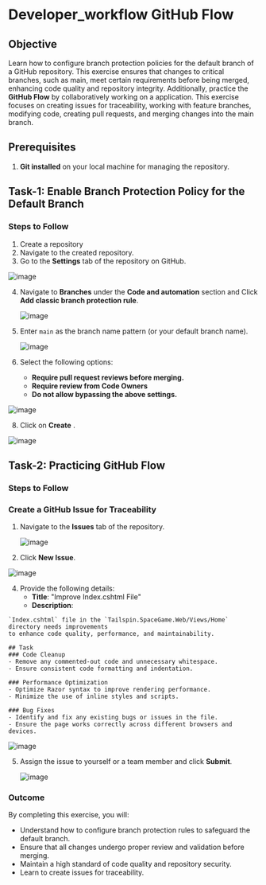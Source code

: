 # Developer_workflow GitHub Flow

## Objective
Learn how to configure branch protection policies for the default branch of a GitHub repository. This exercise ensures that changes to critical branches, such as main, meet certain requirements before being merged, enhancing code quality and repository integrity. Additionally, practice the **GitHub Flow** by collaboratively working on a application. This exercise focuses on creating issues for traceability, working with feature branches, modifying code, creating pull requests, and merging changes into the main branch.

## Prerequisites
1. **Git installed** on your local machine for managing the repository.

## Task-1: Enable Branch Protection Policy for the Default Branch

### Steps to Follow
1. Create a repository
2. Navigate to the created repository.
3. Go to the **Settings** tab of the repository on GitHub.

  ![image](https://github.com/user-attachments/assets/3cc1d399-437e-4129-a521-bf7e4b0cae4f)

   
4. Navigate to **Branches** under the **Code and automation** section and Click **Add classic branch protection rule**.

   ![image](https://github.com/user-attachments/assets/ecd71d2b-0c51-4797-b9bc-0cd5d1c0c43c)

   
5. Enter `main` as the branch name pattern (or your default branch name).

   ![image](https://github.com/user-attachments/assets/de9dda67-788e-4233-851c-1464c07fb166)

   
7. Select the following options:
   - **Require pull request reviews before merging.**
   - **Require review from Code Owners**
   - **Do not allow bypassing the above settings.**

![image](https://github.com/user-attachments/assets/2a0269db-affb-4f0f-856b-9e79c15a81ac)

     
8. Click on **Create** .

  ![image](https://github.com/user-attachments/assets/93d819c5-8bc4-4e32-ac39-84ef1eea05b1)
 


## Task-2: Practicing GitHub Flow

### Steps to Follow

### Create a GitHub Issue for Traceability

1. Navigate to the **Issues** tab of the repository.
   
   ![image](https://github.com/user-attachments/assets/743c5385-3b6c-45ce-97c2-d0a8e4271c77)


2. Click **New Issue**.

![image](https://github.com/user-attachments/assets/71cbf7ca-4500-4546-9f21-3ec84b302811)
   

4. Provide the following details:
   - **Title**: "Improve Index.cshtml File"
   - **Description**:

 ```
 `Index.cshtml` file in the `Tailspin.SpaceGame.Web/Views/Home` directory needs improvements
 to enhance code quality, performance, and maintainability.

## Task
### Code Cleanup
- Remove any commented-out code and unnecessary whitespace.
- Ensure consistent code formatting and indentation.

### Performance Optimization
- Optimize Razor syntax to improve rendering performance.
- Minimize the use of inline styles and scripts.

### Bug Fixes
- Identify and fix any existing bugs or issues in the file.
- Ensure the page works correctly across different browsers and devices.

```

![image](https://github.com/user-attachments/assets/a7cda0a2-8eef-47e0-8bfb-7868449cc386)


5. Assign the issue to yourself or a team member and click **Submit**.

   ![image](https://github.com/user-attachments/assets/1f2d0981-b32a-446b-8956-288d49633b02)


### Outcome
By completing this exercise, you will:
- Understand how to configure branch protection rules to safeguard the default branch.
- Ensure that all changes undergo proper review and validation before merging.
- Maintain a high standard of code quality and repository security.
- Learn to create issues for traceability.
